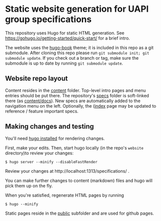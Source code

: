 # Static website generation for UAPI group specifications

This repository uses Hugo for static HTML generation.
See https://gohugo.io/getting-started/quick-start/ for a brief intro.

The website uses the [hugo-book](https://github.com/alex-shpak/hugo-book) theme; it is included in this repo as a git submodule.
After cloning this repo please run `git submodule init; git submodule update`.
If you check out a branch or tag, make sure the submodule is up to date by running `git submodule update`.

## Website repo layout

Content resides in the [content](content/) folder.
Top-level intro pages and menu entries should be put there.
The repository's [specs](../specs) folder is soft-linked there (as [content/docs](content/docs)).
New specs are automatically added to the navigation menu on the left.
Optionally, the ([index](content/_index.md) page may be updated to reference / feature important specs.

## Making changes and testing

You'll need [hugo installed](https://gohugo.io/getting-started/installing/) for rendering changes.

First, make your edits.
Then, start hugo locally (in the repo's `website` directory)to review your changes:

```shell
$ hugo server --minify --disableFastRender
```

Review your changes at http://localhost:1313/specifications/ .

You can make further changes to content (markdown) files and hugo will pick them up on the fly.

When you're satisfied, regenerate HTML pages by running
```shell
$ hugo --minify
```

Static pages reside in the [public](public/) subfolder and are used for github pages.
